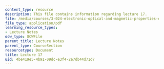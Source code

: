 ```yaml
---
content_type: resource
description: This file contains information regarding lecture 17.
file: /media/courses/3-024-electronic-optical-and-magnetic-properties-of-materials-spring-2013/4be419e54b9109dce3f42e7db44d71d7_MIT3_024S13_2012lec17.pdf
file_type: application/pdf
learning_resource_types:
- Lecture Notes
ocw_type: OCWFile
parent_title: Lecture Notes
parent_type: CourseSection
resourcetype: Document
title: Lecture 17
uid: 4be419e5-4b91-09dc-e3f4-2e7db44d71d7
---
```

